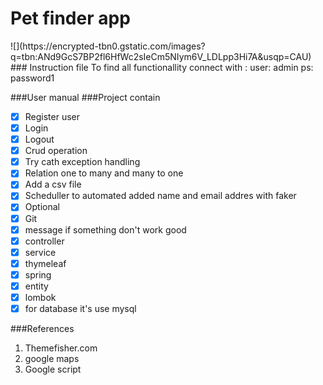 <h1>
Pet finder app
</h1>
![](https://encrypted-tbn0.gstatic.com/images?q=tbn:ANd9GcS7BP2fl6HfWc2sIeCm5NIym6V_LDLpp3Hi7A&usqp=CAU)
### Instruction file
To find all functionallity connect with :
user: admin
ps: password1

###User manual
###Project contain

- [x] Register user
- [x] Login
- [x] Logout
- [x] Crud operation
- [x] Try cath exception handling
- [x] Relation one to many and many to one
- [x] Add a csv file
- [x] Scheduller to automated added name and email addres with faker
- [x] Optional
- [x] Git
- [x] message if something don't work good
- [x] controller
- [x] service
- [x] thymeleaf
- [x] spring
- [x] entity
- [x] lombok
- [x] for database it's use mysql

###References

1. Themefisher.com
2. google maps
3. Google script

